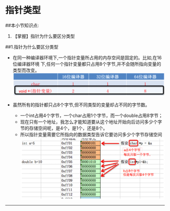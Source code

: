 # 指针类型
##本小节知识点:
1. 【掌握】指针为什么要区分类型

##1.指针为什么要区分类型
- 在同一种编译器环境下,一个指针变量所占用的内存空间是固定的。比如,在16位编译器环境 下,任何一个指针变量都只占用8个字节,并不会随所指向变量的类型而改变。
![](./images/zzbldx.png)

- 虽然所有的指针都只占8个字节,但不同类型的变量却占不同的字节数。
    + 一个int占用4个字节，一个char占用1个字节，而一个double占用8字节；
    + 现在只有一个地址，我怎么才能知道要从这个地址开始向后访问多少个字节的存储空间呢，是4个，是1个，还是8个。
    + 所以指针变量需要它所指向的数据类型告诉它要访问多少个字节存储空间
![](./images/zzlxpt.png)

---


